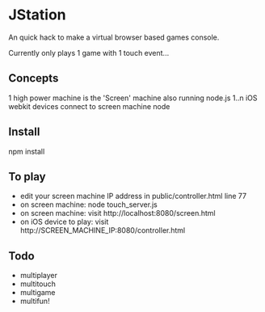 JStation
=========

An quick hack to make a virtual browser based games console.

Currently only plays 1 game with 1 touch event...


Concepts
---------
1 high power machine is the 'Screen' machine also running node.js
1..n iOS webkit devices connect to screen machine node


Install
--------
npm install


To play
--------
* edit your screen machine IP address in public/controller.html line 77
* on screen machine: node touch_server.js
* on screen machine: visit http://localhost:8080/screen.html
* on iOS device to play: visit http://SCREEN_MACHINE_IP:8080/controller.html


Todo
-----
* multiplayer
* multitouch
* multigame
* multifun!